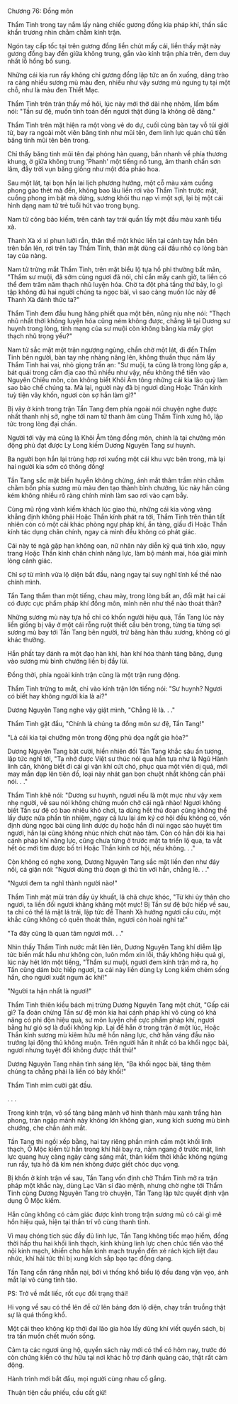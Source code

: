 




Chương 76: Đồng môn


Thẩm Tinh trong tay nắm lấy nàng chiếc gương đồng kia pháp khí, thần sắc khẩn trương nhìn chằm chằm kính trận.

Ngón tay cấp tốc tại trên gương đồng liền chút mấy cái, liền thấy mặt này gương đồng bay đến giữa không trung, gắn vào kính trận phía trên, đem duy nhất lỗ hổng bổ sung.

Những cái kia run rẩy không chỉ gương đồng lập tức an ổn xuống, dâng trào ra càng nhiều sương mù màu đen, nhiều như vậy sương mù ngưng tụ tại một chỗ, như là màu đen Thiết Mạc.

Thẩm Tinh trên trán thấy mồ hôi, lúc này mới thở dài nhẹ nhõm, lẩm bẩm nói: "Tần sư đệ, muốn tính toán đến ngươi thật đúng là không dễ dàng."

Thẩm Tinh trên mặt hiện ra một vòng vẻ do dự, cuối cùng bàn tay vỗ túi giới tử, bay ra ngoài một viên băng tinh như mũi tên, đem linh lực quán chú tiến băng tinh mũi tên bên trong.

Chỉ thấy băng tinh mũi tên đại phóng hàn quang, bắn nhanh về phía thương khung, ở giữa không trung 'Phanh' một tiếng nổ tung, âm thanh chấn sơn lâm, đầy trời vụn băng giống như một đóa pháo hoa.

Sau một lát, tại bọn hắn lai lịch phương hướng, một cỗ màu xám cuồng phong gào thét mà đến, không bao lâu liền rơi vào Thẩm Tinh trước mặt, cuồng phong im bặt mà dừng, sương khói thu nạp vì một sợi, lại bị một cái hình dạng nam tử trẻ tuổi hút vào trong bụng.

Nam tử cõng bảo kiếm, trên cánh tay trái quấn lấy một đầu màu xanh tiểu xà.

Thanh Xà xì xì phun lưỡi rắn, thân thể một khúc liền tại cánh tay hắn bên trên bắn lên, rơi trên tay Thẩm Tinh, thân mật dùng cái đầu nhỏ cọ lòng bàn tay của nàng.

Nam tử trừng mắt Thẩm Tinh, trên mặt biểu lộ tựa hồ phi thường bất mãn, "Thẩm sư muội, đã sớm cùng ngươi đã nói, chỉ cần mấy canh giờ, ta liền có thể đem trăm năm thạch nhũ luyện hóa. Chờ ta đột phá tầng thứ bảy, lo gì tập không đủ hai người chúng ta ngọc bài, vì sao càng muốn lúc này để Thanh Xà đánh thức ta?"

Thẩm Tinh đem đầu hung hăng phiết qua một bên, nũng nịu nhẹ nói: "Thạch nhũ nhất thời không luyện hóa cũng ném không được, chẳng lẽ tại Dương sư huynh trong lòng, tính mạng của sư muội còn không bằng kia mấy giọt thạch nhũ trọng yếu?"

Nam tử sắc mặt một trận ngượng ngùng, chần chờ một lát, đi đến Thẩm Tinh bên người, bàn tay nhẹ nhàng nâng lên, không thuần thục nắm lấy Thẩm Tinh hai vai, nhỏ giọng trấn an: "Sư muội, ta cũng là trong lòng gấp a, bát quái trong cấm địa cao thủ nhiều như vậy, nếu không thể tiến vào Nguyên Chiếu môn, còn không biết Khôi Âm tông những cái kia lão quỷ làm sao bào chế chúng ta. Mà lại, người này đã bị ngươi dùng Hoặc Thần kính tuỳ tiện vây khốn, ngươi còn sợ hắn làm gì?"

Bị vây ở kính trong trận Tần Tang đem phía ngoài nói chuyện nghe được nhất thanh nhị sở, nghe tới nam tử thanh âm cùng Thẩm Tinh xưng hô, lập tức trong lòng đại chấn.

Người tới vậy mà cũng là Khôi Âm tông đồng môn, chính là tại chưởng môn động phủ đạt được Ly Long kiếm Dương Nguyên Tang sư huynh.

Ba người bọn hắn lại trùng hợp rơi xuống một cái khu vực bên trong, mà lại hai người kia sớm có thông đồng!

Tần Tang sắc mặt biến huyễn không chừng, ánh mắt thâm trầm nhìn chằm chằm bốn phía sương mù màu đen tạo thành bình chướng, lúc này hắn cũng kém không nhiều rõ ràng chính mình làm sao rơi vào cạm bẫy.

Cùng mũ rộng vành kiếm khách lúc giao thủ, những cái kia vòng vàng khẳng định không phải Hoặc Thần kính phát ra tới, Thẩm Tinh trên thân tất nhiên còn có một cái khác phòng ngự pháp khí, ẩn tàng, giấu đi Hoặc Thần kính tác dụng chân chính, ngay cả mình đều không có phát giác.

Cái này té ngã gặp hạn không oan, nữ nhân này diễn kỹ quá tinh xảo, ngụy trang Hoặc Thần kính chân chính năng lực, làm bộ mảnh mai, hóa giải mình lòng cảnh giác.

Chỉ sợ từ mình vừa lộ diện bắt đầu, nàng ngay tại suy nghĩ tính kế thế nào chính mình.

Tần Tang thầm than một tiếng, chau mày, trong lòng bất an, đối mặt hai cái có được cực phẩm pháp khí đồng môn, mình nên như thế nào thoát thân?

Những sương mù này tựa hồ chỉ có khốn người hiệu quả, Tần Tang lúc này liền giống bị vây ở một cái rỗng ruột thiết cầu bên trong, từng tia từng sợi sương mù bay tới Tần Tang bên người, trừ băng hàn thấu xương, không có gì khác thường.

Hắn phất tay đánh ra một đạo hàn khí, hàn khí hóa thành tảng băng, đụng vào sương mù bình chướng liền bị đẩy lùi.

Đồng thời, phía ngoài kính trận cũng là một trận rung động.

Thẩm Tinh trừng to mắt, chỉ vào kính trận lớn tiếng nói: "Sư huynh? Ngươi có biết hay không người kia là ai?"

Dương Nguyên Tang nghe vậy giật mình, "Chẳng lẽ là. . ."

Thẩm Tinh gật đầu, "Chính là chúng ta đồng môn sư đệ, Tần Tang!"

"Là cái kia tại chưởng môn trong động phủ dọa ngất gia hỏa?"

Dương Nguyên Tang bật cười, hiển nhiên đối Tần Tang khắc sâu ấn tượng, lập tức nghĩ tới, "Ta nhớ được Việt sư thúc nói qua hắn tựa như là Ngũ Hành linh căn, không biết đi cái gì vận khí cứt chó, phục qua một viên dị quả, mới may mắn đạp lên tiên đồ, loại này nhát gan bọn chuột nhắt không cần phải nói. . ."

Thẩm Tinh khẽ nói: "Dương sư huynh, ngươi nếu là một mực như vậy xem nhẹ người, về sau nói không chừng muốn chở cái ngã nhào! Ngươi không biết Tần sư đệ có bao nhiêu khó chơi, ta dùng hết thủ đoạn cũng không thể lấy được nửa phần tín nhiệm, ngay cả lưu lại ám ký cơ hội đều không có, vốn định dùng ngọc bài cùng linh dược dụ hoặc hắn đi núi ngạc sào huyệt tìm ngươi, hắn lại cũng không nhúc nhích chút nào tâm. Còn có hắn đôi kia hai cánh pháp khí năng lực, cũng chưa từng ở trước mặt ta triển lộ qua, ta vắt hết óc mới tìm được bố trí Hoặc Thần kính cơ hội, nếu không. . ."

Còn không có nghe xong, Dương Nguyên Tang sắc mặt liền đen như đáy nồi, cả giận nói: "Ngươi dùng thủ đoạn gì thủ tín với hắn, chẳng lẽ. . ."

"Ngươi đem ta nghĩ thành người nào!"

Thẩm Tinh mặt mũi tràn đầy ủy khuất, lã chã chực khóc, "Từ khi ủy thân cho ngươi, ta liền đối ngươi khăng khăng một mực! Bị Tần sư đệ bức hiếp về sau, ta chỉ có thể lá mặt lá trái, lập tức để Thanh Xà hướng ngươi cầu cứu, một khắc cũng không có quên thoát thân, ngươi còn hoài nghi ta!"

"Ta đây cũng là quan tâm ngươi mới. . ."

Nhìn thấy Thẩm Tinh nước mắt liên liên, Dương Nguyên Tang khí diễm lập tức biến mất hầu như không còn, luôn mồm xin lỗi, thấy không hiệu quả gì, lúc này hét lớn một tiếng, "Thẩm sư muội, ngươi đem kính trận mở ra, họ Tần cũng dám bức hiếp ngươi, ta cái này liền dùng Ly Long kiếm chém sống hắn, cho ngươi xuất ngụm ác khí!"

"Người ta hận nhất là ngươi!"

Thẩm Tinh thiên kiều bách mị trừng Dương Nguyên Tang một chút, "Gấp cái gì? Ta đoán chừng Tần sư đệ món kia hai cánh pháp khí vô cùng có khả năng có phi độn hiệu quả, sư môn luyện chế cực phẩm pháp khí, ngươi bằng hư gió sợ là đuổi không kịp. Lại để hắn ở trong trận ở một lúc, Hoặc Thần kính sương mù kiêm hữu mê hồn năng lực, chờ hắn váng đầu não trướng lại động thủ không muộn. Trên người hắn ít nhất có ba khối ngọc bài, ngươi nhưng tuyệt đối không được thất thủ!"

Dương Nguyên Tang nhãn tình sáng lên, "Ba khối ngọc bài, tăng thêm chúng ta chẳng phải là liền có bảy khối!"

Thẩm Tinh mỉm cười gật đầu.

. . .

Trong kính trận, vô số tảng băng mảnh vỡ hình thành màu xanh trắng hàn phong, tràn ngập mảnh này không lớn không gian, xung kích sương mù bình chướng, che chắn ánh mắt.

Tần Tang thì ngồi xếp bằng, hai tay riêng phần mình cầm một khối linh thạch, Ô Mộc kiếm từ hắn trong khí hải bay ra, nằm ngang ở trước mặt, linh lực quang huy càng ngày càng sáng mắt, thân kiếm thời khắc không ngừng run rẩy, tựa hồ đã kìm nén không được giết chóc dục vọng.

Bị khốn ở kính trận về sau, Tần Tang vốn định chờ Thẩm Tinh mở ra trận pháp một khắc này, dùng Lạc Vân sí đào mệnh, nhưng chờ nghe tới Thẩm Tinh cùng Dương Nguyên Tang trò chuyện, Tần Tang lập tức quyết định vận dụng Ô Mộc kiếm.

Hắn cũng không có cảm giác được kính trong trận sương mù có cái gì mê hồn hiệu quả, hiện tại thần trí vô cùng thanh tỉnh.

Vì mau chóng tích súc đầy đủ linh lực, Tần Tang không tiếc mạo hiểm, đồng thời hấp thu hai khối linh thạch, kinh khủng linh lực chen chúc tiến vào thể nội kinh mạch, khiến cho hắn kinh mạch truyền đến xé rách kịch liệt đau nhức, khí hải tức thì bị xung kích sắp bạo tạc đồng dạng.

Tần Tang cắn răng nhẫn nại, bởi vì thống khổ biểu lộ đều đang vặn vẹo, ánh mắt lại vô cùng tỉnh táo.

PS: Trở về mắt liếc, rốt cục đổi trạng thái!

Hi vọng về sau có thể lên đề cử lên bảng đơn lộ diện, chạy trần truồng thật sự là quá thống khổ.

Một cái theo không kịp thời đại lão gia hỏa lấy dũng khí viết quyển sách, bị tra tấn muốn chết muốn sống.

Cảm tạ các ngươi ủng hộ, quyển sách này mới có thể có hôm nay, trước đó còn chứng kiến có thư hữu tại nơi khác hỗ trợ đánh quảng cáo, thật rất cảm động.

Hành trình mới bắt đầu, mọi người cùng nhau cố gắng.

Thuận tiện cầu phiếu, cầu cất giữ!




